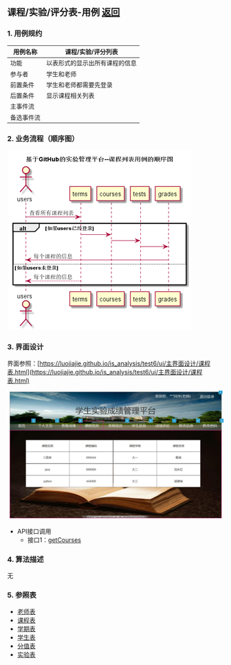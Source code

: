 ## 课程/实验/评分表-用例 [返回](../README.md)

### 1. 用例规约

用例名称 | 课程/实验/评分列表
---|---
功能 | 以表形式的显示出所有课程的信息
参与者 | 学生和老师 
前置条件 | 学生和老师都需要先登录 
后置条件 | 显示课程相关列表 
主事件流 | 
备选事件流 | 

### 2. 业务流程（顺序图）
![](./图片/课程-实验-评分列表顺序图.png)
### 3. 界面设计

界面参照：[https://luojiajie.github.io/is_analysis/test6/ui/主界面设计/课程表.html](https://luojiajie.github.io/is_analysis/test6/ui/主界面设计/课程表.html)

![课程用例](../ui/课程信息.jpg)

- API接口调用
    - 接口1：[getCourses](../接口/getCourses.md)

### 4. 算法描述
无
### 5. 参照表
- [老师表](../数据库设计.md)
- [课程表](../数据库设计.md)
- [学期表](../数据库设计.md)
- [学生表](../数据库设计.md)
- [分值表](../数据库设计.md)
- [实验表](../数据库设计.md)
